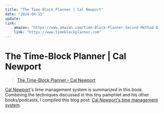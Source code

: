 ```yaml
---
title: "The Time-Block Planner | Cal Newport"
date: "2024-04-15"
update: 
link:
    amazon: "https://www.amazon.com/Time-Block-Planner-Second-Method-Distracted/dp/0593545397/"
    link: "https://www.timeblockplanner.com"
---
```


# The Time-Block Planner | Cal Newport

>  [The Time-Block Planner - Cal Newport](https://www.timeblockplanner.com)

[Cal Newport](https://www.timeblockplanner.com)'s time management system is summarized in this book. Combining the techniques discussed in this tiny pamphlet and his other books/podcasts, I compiled this blog post: [Cal Newport's time management system](/blog/cal-newport-time-management).